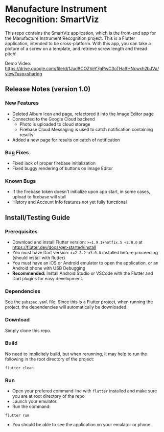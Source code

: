 # Manufacture Instrument Recognition: SmartViz
This repo contains the SmartViz application, which is the front-end app for the Manufacture Instrument Recognition project. This is a Flutter application, intended to be cross-platform. With this app, you can take a picture of a screw on a template, and retrieve screw length and thread pitch!

Demo Video: https://drive.google.com/file/d/1Jud8COZVeY7gPwC3oTHa9HNcwxh2bJVa/view?usp=sharing

## Release Notes (version 1.0)

### New Features
* Deleted Album Icon and page, refactored it into the Image Editor page
* Connected to the Google Cloud backend
	* Photo is uploaded to cloud storage
	* Firebase Cloud Messaging is used to catch notification containing results
* Added a new page for results on catch of notification
	
### Bug Fixes
* Fixed lack of proper firebase initialization
* Fixed buggy rendering of buttons on Image Editor
	
### Known Bugs
* If the firebase token doesn't initialize upon app start, in some cases, upload to firebase will stall
* History and Account Info features not yet fully functional

## Install/Testing Guide

### Prerequisites
* Download and install Flutter version: ```>=1.9.1+hotfix.5 <2.0.0``` at https://flutter.dev/docs/get-started/install
* You must have Dart version: ```>=2.2.2 <3.0.0``` installed before proceeding (should install with flutter)
* You must have an iOS or Android emulator to open the application, or an Android phone with USB Debugging
* **Recommended:** Install Android Studio or VSCode with the Flutter and Dart plugins for easy development.
	
### Dependencies
See the ```pubspec.yaml``` file. Since this is a Flutter project, when running the project, the dependencies will automatically be downloaded.
  
### Download
Simply clone this repo.
	
### Build
No need to implicitely build, but when rerunning, it may help to run the following in the root directory of the project:
```
flutter clean
```
	
### Run
* Open your prefered command line with ```flutter``` installed and make sure you are at root directory of the repo
* Launch your emulator.
* Run the command:
```
flutter run
```
* You should be able to see the application on your emulator or phone.
